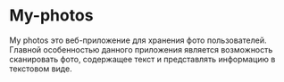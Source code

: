 # My-photos
My photos это веб-приложение для хранения фото пользователей.
Главной особенностью данного приложения является возможность сканировать фото, содержащее текст и представлять информацию в текстовом виде.
